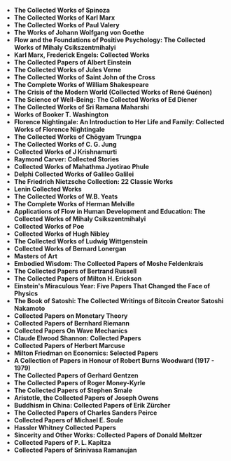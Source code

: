 <ul>

                             

 <li><b><a target="_blank" href="https://github.com/manjunath5496/The-Collected-Works/blob/master/cwl(1).pdf" style="text-decoration:none;">The Collected Works of Spinoza</a></b></li>

 <li><b><a target="_blank" href="https://github.com/manjunath5496/The-Collected-Works/blob/master/cwl(2).pdf" style="text-decoration:none;">The Collected Works of Karl Marx</a></b></li>

<li><b><a target="_blank" href="https://github.com/manjunath5496/The-Collected-Works/blob/master/cwl(3).pdf" style="text-decoration:none;">The Collected Works of Paul Valery</a></b></li>
 <li><b><a target="_blank" href="https://github.com/manjunath5496/The-Collected-Works/blob/master/cwl(4).pdf" style="text-decoration:none;">The Works of Johann Wolfgang von Goethe</a></b></li>                              
<li><b><a target="_blank" href="https://github.com/manjunath5496/The-Collected-Works/blob/master/cwl(5).pdf" style="text-decoration:none;">Flow and the Foundations of Positive Psychology: The Collected Works of Mihaly Csikszentmihalyi</a></b></li>
<li><b><a target="_blank" href="https://github.com/manjunath5496/The-Collected-Works/blob/master/cwl(6).pdf" style="text-decoration:none;">Karl Marx, Frederick Engels: Collected Works</a></b></li>
 <li><b><a target="_blank" href="https://github.com/manjunath5496/The-Collected-Works/blob/master/cwl(7).pdf" style="text-decoration:none;">The Collected Papers of Albert Einstein</a></b></li>

 <li><b><a target="_blank" href="https://github.com/manjunath5496/The-Collected-Works/blob/master/cwl(8).pdf" style="text-decoration:none;"> The Collected Works of Jules Verne </a></b></li>
   <li><b><a target="_blank" href="https://github.com/manjunath5496/The-Collected-Works/blob/master/cwl(9).pdf" style="text-decoration:none;">The Collected Works of Saint John of the Cross</a></b></li>
  
   
 <li><b><a target="_blank" href="https://github.com/manjunath5496/The-Collected-Works/blob/master/cwl(10).pdf" style="text-decoration:none;">The Complete Works of William Shakespeare </a></b></li>                              
<li><b><a target="_blank" href="https://github.com/manjunath5496/The-Collected-Works/blob/master/cwl(11).pdf" style="text-decoration:none;">The Crisis of the Modern World (Collected Works of René Guénon) </a></b></li>
<li><b><a target="_blank" href="https://github.com/manjunath5496/The-Collected-Works/blob/master/cwl(12).pdf" style="text-decoration:none;">The Science of Well-Being: The Collected Works of Ed Diener</a></b></li>
<li><b><a target="_blank" href="https://github.com/manjunath5496/The-Collected-Works/blob/master/cwl(13).pdf" style="text-decoration:none;">The Collected Works of Sri Ramana Maharshi</a></b></li>
<li><b><a target="_blank" href="https://github.com/manjunath5496/The-Collected-Works/blob/master/cwl(14).pdf" style="text-decoration:none;">Works of Booker T. Washington</a></b></li>

 <li><b><a target="_blank" href="https://github.com/manjunath5496/The-Collected-Works/blob/master/cwl(15).pdf" style="text-decoration:none;">Florence Nightingale: An Introduction to Her Life and Family: Collected Works of Florence Nightingale </a></b></li>                              
<li><b><a target="_blank" href="https://github.com/manjunath5496/The-Collected-Works/blob/master/cwl(16).pdf" style="text-decoration:none;">The Collected Works of Chögyam Trungpa </a></b></li>
<li><b><a target="_blank" href="https://github.com/manjunath5496/The-Collected-Works/blob/master/cwl(17).pdf" style="text-decoration:none;">The Collected Works of C. G. Jung</a></b></li>
<li><b><a target="_blank" href="https://github.com/manjunath5496/The-Collected-Works/blob/master/cwl(18).pdf" style="text-decoration:none;">Collected Works of J Krishnamurti</a></b></li>
<li><b><a target="_blank" href="https://github.com/manjunath5496/The-Collected-Works/blob/master/cwl(19).pdf" style="text-decoration:none;">Raymond Carver: Collected Stories</a></b></li>

<li><b><a target="_blank" href="https://github.com/manjunath5496/The-Collected-Works/blob/master/cwl(20).pdf" style="text-decoration:none;">Collected Works of Mahathma Jyotirao Phule  </a></b></li>
<li><b><a target="_blank" href="https://github.com/manjunath5496/The-Collected-Works/blob/master/cwl(21).pdf" style="text-decoration:none;">Delphi Collected Works of Galileo Galilei</a></b></li>
<li><b><a target="_blank" href="https://github.com/manjunath5496/The-Collected-Works/blob/master/cwl(22).pdf" style="text-decoration:none;">The Friedrich Nietzsche Collection: 22 Classic Works</a></b></li>
<li><b><a target="_blank" href="https://github.com/manjunath5496/The-Collected-Works/blob/master/cwl(23).pdf" style="text-decoration:none;">Lenin Collected Works</a></b></li>

<li><b><a target="_blank" href="https://github.com/manjunath5496/The-Collected-Works/blob/master/cwl(24).pdf" style="text-decoration:none;">The Collected Works of W.B. Yeats</a></b></li>
<li><b><a target="_blank" href="https://github.com/manjunath5496/The-Collected-Works/blob/master/cwl(25).pdf" style="text-decoration:none;">The Complete Works of Herman Melville </a></b></li>

<li><b><a target="_blank" href="https://github.com/manjunath5496/The-Collected-Works/blob/master/cwl(26).pdf" style="text-decoration:none;">Applications of Flow in Human Development and Education: The Collected Works of Mihaly Csikszentmihalyi</a></b></li>
<li><b><a target="_blank" href="https://github.com/manjunath5496/The-Collected-Works/blob/master/cwl(27).pdf" style="text-decoration:none;">Collected Works of Poe</a></b></li>
<li><b><a target="_blank" href="https://github.com/manjunath5496/The-Collected-Works/blob/master/cwl(28).pdf" style="text-decoration:none;">Collected Works of Hugh Nibley</a></b></li>

<li><b><a target="_blank" href="https://github.com/manjunath5496/The-Collected-Works/blob/master/cwl(29).pdf" style="text-decoration:none;">The Collected Works of Ludwig Wittgenstein</a></b></li>
<li><b><a target="_blank" href="https://github.com/manjunath5496/The-Collected-Works/blob/master/cwl(30).pdf" style="text-decoration:none;">Collected Works of Bernard Lonergan </a></b></li>

<li><b><a target="_blank" href="https://github.com/manjunath5496/The-Collected-Works/blob/master/cwl(31).pdf" style="text-decoration:none;">Masters of Art  </a></b></li>


<li><b><a target="_blank" href="https://github.com/manjunath5496/The-Collected-Works/blob/master/cwl(32).pdf" style="text-decoration:none;">Embodied Wisdom: The Collected Papers of Moshe Feldenkrais</a></b></li>
<li><b><a target="_blank" href="https://github.com/manjunath5496/The-Collected-Works/blob/master/cwl(33).pdf" style="text-decoration:none;">The Collected Papers of Bertrand Russell</a></b></li>

<li><b><a target="_blank" href="https://github.com/manjunath5496/The-Collected-Works/blob/master/cwl(34).pdf" style="text-decoration:none;">The Collected Papers of Milton H. Erickson</a></b></li>
<li><b><a target="_blank" href="https://github.com/manjunath5496/The-Collected-Works/blob/master/cwl(35).pdf" style="text-decoration:none;">Einstein's Miraculous Year: Five Papers That Changed the Face of Physics</a></b></li>
<li><b><a target="_blank" href="https://github.com/manjunath5496/The-Collected-Works/blob/master/cwl(36).pdf" style="text-decoration:none;">The Book of Satoshi: The Collected Writings of Bitcoin Creator Satoshi Nakamoto</a></b></li>

<li><b><a target="_blank" href="https://github.com/manjunath5496/The-Collected-Works/blob/master/cwl(37).pdf" style="text-decoration:none;">Collected Papers on Monetary Theory</a></b></li>
<li><b><a target="_blank" href="https://github.com/manjunath5496/The-Collected-Works/blob/master/cwl(38).pdf" style="text-decoration:none;">Collected Papers of Bernhard Riemann </a></b></li>

<li><b><a target="_blank" href="https://github.com/manjunath5496/The-Collected-Works/blob/master/cwl(39).pdf" style="text-decoration:none;">Collected Papers On Wave Mechanics </a></b></li>

<li><b><a target="_blank" href="https://github.com/manjunath5496/The-Collected-Works/blob/master/cwl(40).pdf" style="text-decoration:none;">Claude Elwood Shannon: Collected Papers</a></b></li>
<li><b><a target="_blank" href="https://github.com/manjunath5496/The-Collected-Works/blob/master/cwl(41).pdf" style="text-decoration:none;">Collected Papers of Herbert Marcuse</a></b></li>

<li><b><a target="_blank" href="https://github.com/manjunath5496/The-Collected-Works/blob/master/cwl(43).pdf" style="text-decoration:none;">Milton Friedman on Economics: Selected Papers</a></b></li>
<li><b><a target="_blank" href="https://github.com/manjunath5496/The-Collected-Works/blob/master/cwl(44).pdf" style="text-decoration:none;">A Collection of Papers in Honour of Robert Burns Woodward (1917 - 1979)</a></b></li>
<li><b><a target="_blank" href="https://github.com/manjunath5496/The-Collected-Works/blob/master/cwl(45).pdf" style="text-decoration:none;">The Collected Papers of Gerhard Gentzen </a></b></li>

<li><b><a target="_blank" href="https://github.com/manjunath5496/The-Collected-Works/blob/master/cwl(46).pdf" style="text-decoration:none;">The Collected Papers of Roger Money-Kyrle</a></b></li>
<li><b><a target="_blank" href="https://github.com/manjunath5496/The-Collected-Works/blob/master/cwl(47).rar" style="text-decoration:none;">The Collected Papers of Stephen Smale</a></b></li>

<li><b><a target="_blank" href="https://github.com/manjunath5496/The-Collected-Works/blob/master/cwl(48).pdf" style="text-decoration:none;">Aristotle, the Collected Papers of Joseph Owens</a></b></li>

<li><b><a target="_blank" href="https://github.com/manjunath5496/The-Collected-Works/blob/master/cwl(49).pdf" style="text-decoration:none;">Buddhism in China: Collected Papers of Erik Zürcher</a></b></li>
<li><b><a target="_blank" href="https://github.com/manjunath5496/The-Collected-Works/blob/master/cwl(50).pdf" style="text-decoration:none;">The Collected Papers of Charles Sanders Peirce</a></b></li>

<li><b><a target="_blank" href="https://github.com/manjunath5496/The-Collected-Works/blob/master/cwl(51).pdf" style="text-decoration:none;">Collected Papers of Michael E. Soule</a></b></li>
<li><b><a target="_blank" href="https://github.com/manjunath5496/The-Collected-Works/blob/master/cwl(52).pdf" style="text-decoration:none;">Hassler Whitney Collected Papers</a></b></li>
<li><b><a target="_blank" href="https://github.com/manjunath5496/The-Collected-Works/blob/master/cwl(53).pdf" style="text-decoration:none;">Sincerity and Other Works: Collected Papers of Donald Meltzer </a></b></li>
<li><b><a target="_blank" href="https://github.com/manjunath5496/The-Collected-Works/blob/master/cwl(54).pdf" style="text-decoration:none;">Collected Papers of P. L. Kapitza</a></b></li>
<li><b><a target="_blank" href="https://github.com/manjunath5496/The-Collected-Works/blob/master/cwl(55).pdf" style="text-decoration:none;">Collected Papers of Srinivasa Ramanujan </a></b></li>







 </ul>
